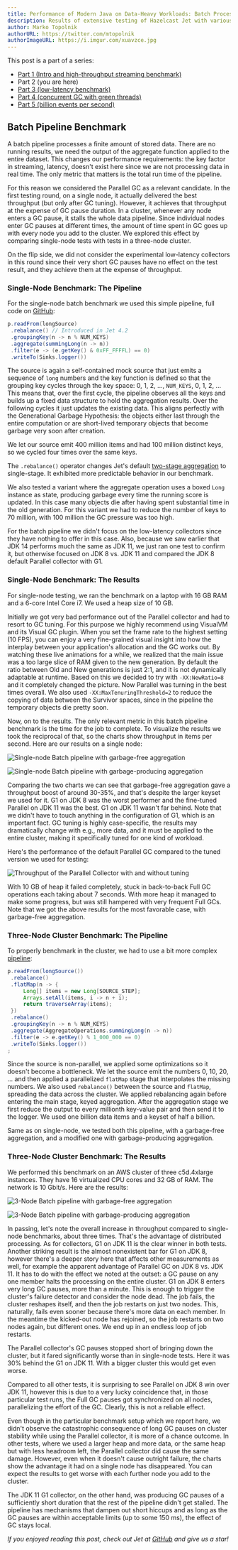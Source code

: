 ```yaml
---
title: Performance of Modern Java on Data-Heavy Workloads: Batch Processing
description: Results of extensive testing of Hazelcast Jet with various combinations of JDK version and GC
author: Marko Topolnik
authorURL: https://twitter.com/mtopolnik
authorImageURL: https://i.imgur.com/xuavzce.jpg
---
```


This post is a part of a series:

- [Part 1 (Intro and high-throughput streaming
  benchmark)](/blog/2020/06/09/jdk-gc-benchmarks-part1)
- Part 2 (you are here)
- [Part 3 (low-latency benchmark)](/blog/2020/06/23/jdk-gc-benchmarks-rematch)
- [Part 4 (concurrent GC with green threads)](/blog/2020/08/05/gc-tuning-for-jet)
- [Part 5 (billion events per second)](/blog/2021/03/17/billion-events-per-second)


## Batch Pipeline Benchmark

A batch pipeline processes a finite amount of stored data. There are no
running results, we need the output of the aggregate function applied to
the entire dataset. This changes our performance requirements: the key
factor in streaming, latency, doesn't exist here since we are not
processing data in real time. The only metric that matters is the total
run time of the pipeline.

For this reason we considered the Parallel GC as a relevant candidate.
In the first testing round, on a single node, it actually delivered the
best throughput (but only after GC tuning). However, it achieves that
throughput at the expense of GC pause duration. In a cluster, whenever
any node enters a GC pause, it stalls the whole data pipeline. Since
individual nodes enter GC pauses at different times, the amount of time
spent in GC goes up with every node you add to the cluster. We explored
this effect by comparing single-node tests with tests in a three-node
cluster.

On the flip side, we did not consider the experimental low-latency
collectors in this round since their very short GC pauses have no effect
on the test result, and they achieve them at the expense of throughput.

### Single-Node Benchmark: The Pipeline

For the single-node batch benchmark we used this simple pipeline, full
code on
[GitHub](https://github.com/mtopolnik/jet-gc-benchmark/blob/master/src/main/java/org/example/BatchBenchmark.java):

```java
p.readFrom(longSource)
 .rebalance() // Introduced in Jet 4.2
 .groupingKey(n -> n % NUM_KEYS)
 .aggregate(summingLong(n -> n))
 .filter(e -> (e.getKey() & 0xFF_FFFFL) == 0)
 .writeTo(Sinks.logger())
```

The source is again a self-contained mock source that just emits a
sequence of `long` numbers and the key function is defined so that the
grouping key cycles through the key space: 0, 1, 2, ..., `NUM_KEYS`, 0,
1, 2, ... This means that, over the first cycle, the pipeline observes
all the keys and builds up a fixed data structure to hold the
aggregation results. Over the following cycles it just updates the
existing data. This aligns perfectly with the Generational Garbage
Hypothesis: the objects either last through the entire computation or
are short-lived temporary objects that become garbage very soon after
creation.

We let our source emit 400 million items and had 100 million distinct
keys, so we cycled four times over the same keys.

The `.rebalance()` operator changes Jet's default [two-stage
aggregation](/docs/concepts/dag#group-and-aggregate-transform-needs-data-partitioning)
to single-stage. It exhibited more predictable behavior in our
benchmark.

We also tested a variant where the aggregate operation uses a boxed
`Long` instance as state, producing garbage every time the running score
is updated. In this case many objects die after having spent substantial
time in the old generation. For this variant we had to reduce the number
of keys to 70 million, with 100 million the GC pressure was too high.

For the batch pipeline we didn't focus on the low-latency collectors
since they have nothing to offer in this case. Also, because we saw
earlier that JDK 14 performs much the same as JDK 11, we just ran one
test to confirm it, but otherwise focused on JDK 8 vs. JDK 11 and
compared the JDK 8 default Parallel collector with G1.

### Single-Node Benchmark: The Results

For single-node testing, we ran the benchmark on a laptop with 16 GB RAM
and a 6-core Intel Core i7. We used a heap size of 10 GB.

Initially we got very bad performance out of the Parallel collector and
had to resort to GC tuning. For this purpose we highly recommend using
VisualVM and its Visual GC plugin. When you set the frame rate to the
highest setting (10 FPS), you can enjoy a very fine-grained visual
insight into how the interplay between your application's allocation and
the GC works out. By watching these live animations for a while, we
realized that the main issue was a too large slice of RAM given to the
new generation. By default the ratio between Old and New generations is
just 2:1, and it is not dynamically adaptable at runtime. Based on this
we decided to try with `-XX:NewRatio=8` and it completely changed the
picture. Now Parallel was turning in the best times overall. We also
used `-XX:MaxTenuringThreshold=2` to reduce the copying of data between
the Survivor spaces, since in the pipeline the temporary objects die
pretty soon.

Now, on to the results. The only relevant metric in this batch pipeline
benchmark is the time for the job to complete. To visualize the results
we took the reciprocal of that, so the charts show throughput in items
per second. Here are our results on a single node:

![Single-node Batch pipeline with garbage-free aggregation](assets/2020-06-01-batch-mutable.png)

![Single-node Batch pipeline with garbage-producing aggregation](assets/2020-06-01-batch-boxed.png)

Comparing the two charts we can see that garbage-free aggregation gave a
throughput boost of around 30-35%, and that's despite the larger keyset
we used for it. G1 on JDK 8 was the worst performer and the fine-tuned
Parallel on JDK 11 was the best. G1 on JDK 11 wasn't far behind. Note
that we didn't have to touch anything in the configuration of G1, which
is an important fact. GC tuning is highly case-specific, the results may
dramatically change with e.g., more data, and it must be applied to the
entire cluster, making it specifically tuned for one kind of workload.

Here's the performance of the default Parallel GC compared to the tuned
version we used for testing:

![Throughput of the Parallel Collector with and without tuning](assets/2020-06-01-batch-parallel.png)

With 10 GB of heap it failed completely, stuck in back-to-back Full GC
operations each taking about 7 seconds. With more heap it managed to
make some progress, but was still hampered with very frequent Full GCs.
Note that we got the above results for the most favorable case, with
garbage-free aggregation.

### Three-Node Cluster Benchmark: The Pipeline

To properly benchmark in the cluster, we had to use a bit more complex
[pipeline](https://github.com/mtopolnik/jet-gc-benchmark/blob/master/src/main/java/org/example/ClusterBatchBenchmark.java):

```java
p.readFrom(longSource())
 .rebalance()
 .flatMap(n -> {
     Long[] items = new Long[SOURCE_STEP];
     Arrays.setAll(items, i -> n + i);
     return traverseArray(items);
 })
 .rebalance()
 .groupingKey(n -> n % NUM_KEYS)
 .aggregate(AggregateOperations.summingLong(n -> n))
 .filter(e -> e.getKey() % 1_000_000 == 0)
 .writeTo(Sinks.logger())
;
```

Since the source is non-parallel, we applied some optimizations so it
doesn't become a bottleneck. We let the source emit the numbers 0, 10,
20, ... and then applied a parallelized `flatMap` stage that
interpolates the missing numbers. We also used `rebalance()` between the
source and `flatMap`, spreading the data across the cluster. We applied
rebalancing again before entering the main stage, keyed aggregation.
After the aggregation stage we first reduce the output to every
millionth key-value pair and then send it to the logger. We used one
billion data items and a keyset of half a billion.

Same as on single-node, we tested both this pipeline, with a garbage-free
aggregation, and a modified one with garbage-producing aggregation.

### Three-Node Cluster Benchmark: The Results

We performed this benchmark on an AWS cluster of three c5d.4xlarge
instances. They have 16 virtualized CPU cores and 32 GB of RAM. The
network is 10 Gbit/s. Here are the results:

![3-Node Batch pipeline with garbage-free aggregation](assets/2020-06-01-batch-cluster-mutable.png)

![3-Node Batch pipeline with garbage-producing aggregation](assets/2020-06-01-batch-cluster-boxed.png)

In passing, let's note the overall increase in throughput compared to
single-node benchmarks, about three times. That's the advantage of
distributed processing. As for collectors, G1 on JDK 11 is the clear
winner in both tests. Another striking result is the almost nonexistent
bar for G1 on JDK 8, however there's a deeper story here that affects
other measurements as well, for example the apparent advantage of
Parallel GC on JDK 8 vs. JDK 11. It has to do with the effect we noted
at the outset: a GC pause on any one member halts the processing on the
entire cluster. G1 on JDK 8 enters very long GC pauses, more than a
minute. This is enough to trigger the cluster's failure detector and
consider the node dead. The job fails, the cluster reshapes itself, and
then the job restarts on just two nodes. This, naturally, fails even
sooner because there's more data on each member. In the meantime the
kicked-out node has rejoined, so the job restarts on two nodes again,
but different ones. We end up in an endless loop of job restarts.

The Parallel collector's GC pauses stopped short of bringing down the
cluster, but it fared significantly worse than in single-node tests.
Here it was 30% behind the G1 on JDK 11. With a bigger cluster this
would get even worse.

Compared to all other tests, it is surprising to see Parallel on JDK 8
win over JDK 11, however this is due to a very lucky coincidence that,
in those particular test runs, the Full GC pauses got synchronized on
all nodes, parallelizing the effort of the GC. Clearly, this is not a
reliable effect.

Even though in the particular benchmark setup which we report here, we
didn't observe the catastrophic consequence of long GC pauses on cluster
stability while using the Parallel collector, it is more of a chance
outcome. In other tests, where we used a larger heap and more data, or
the same heap but with less headroom left, the Parallel collector did
cause the same damage. However, even when it doesn't cause outright
failure, the charts show the advantage it had on a single node has
disappeared. You can expect the results to get worse with each further
node you add to the cluster.

The JDK 11 G1 collector, on the other hand, was producing GC pauses of a
sufficiently short duration that the rest of the pipeline didn't get
stalled. The pipeline has mechanisms that dampen out short hiccups and
as long as the GC pauses are within acceptable limits (up to some 150
ms), the effect of GC stays local.

_If you enjoyed reading this post, check out Jet at
[GitHub](https://github.com/hazelcast/hazelcast-jet) and give us a
star!_
